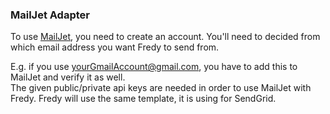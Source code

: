### MailJet Adapter

To use [MailJet](https://mailjet.com), you need to create an account. You'll need to decided from which email address you want Fredy to send from.

E.g. if you use yourGmailAccount@gmail.com, you have to add this to MailJet and verify it as well.     
The given public/private api keys are needed in order to use MailJet with Fredy. Fredy will use the same template, it is using for SendGrid.
